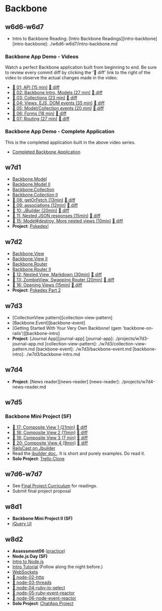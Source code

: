 # Backbone

## w6d6-w6d7

* Intro to Backbone Reading: [Intro Backbone Readings][intro-backbone]
[intro-backbone]: ./w6d6-w6d7/intro-backbone.md

### Backbone App Demo - Videos

Watch a perfect Backbone application built from beginning to end.
Be sure to review every commit diff by clicking the ':notebook: diff' link to the right of the video to observe
the actual changes made in the video.

* [:movie_camera:  01: API (15 min)](https://vimeo.com/groups/appacademy/videos/84654425) [:notebook: diff][bb-00-01-diff]
* [:movie_camera:  02: Backbone Intro, Models (27 min)](https://vimeo.com/groups/appacademy/videos/84654427) [:notebook: diff][bb-01-02-diff]
* [:movie_camera:  03: Collections (23 min)](https://vimeo.com/groups/appacademy/videos/84654428) [:notebook: diff][bb-02-03-diff]
* [:movie_camera:  04: Views, EJS, DOM events (35 min)](https://vimeo.com/groups/appacademy/videos/84654429) [:notebook: diff][bb-03-04-diff]
* [:movie_camera:  05: Model/Collection events (20 min)](https://vimeo.com/groups/appacademy/videos/84654430) [:notebook: diff][bb-04-05-diff]
* [:movie_camera:  06: Forms (18 min)](https://vimeo.com/groups/appacademy/videos/84656483) [:notebook: diff][bb-05-06-diff]
* [:movie_camera:  07: Routing (27 min)](https://vimeo.com/groups/appacademy/videos/84656486) [:notebook: diff][bb-06-07-diff]

[bb-00-01-diff]: https://github.com/appacademy/BackboneDemo2/compare/backbone-00...backbone-01
[bb-01-02-diff]: https://github.com/appacademy/BackboneDemo2/compare/backbone-01...backbone-02
[bb-02-03-diff]: https://github.com/appacademy/BackboneDemo2/compare/backbone-02...backbone-03
[bb-03-04-diff]: https://github.com/appacademy/BackboneDemo2/compare/backbone-03...backbone-04
[bb-04-05-diff]: https://github.com/appacademy/BackboneDemo2/compare/backbone-04...backbone-05
[bb-05-06-diff]: https://github.com/appacademy/BackboneDemo2/compare/backbone-05...backbone-06
[bb-06-07-diff]: https://github.com/appacademy/BackboneDemo2/compare/backbone-06...backbone-07

### Backbone App Demo - Complete Application
This is the completed application built in the above video series.
* [Completed Backbone Application](https://github.com/appacademy/BackboneDemo2)

## w7d1

* [Backbone.Model][backbone-model]
* [Backbone.Model II][backbone-model-ii]
* [Backbone.Collection][backbone-collection]
* [Backbone.Collection II][backbone-collection-ii]
* [:movie_camera:  08: getOrFetch (13min)](https://vimeo.com/groups/appacademy/videos/84656488) [:notebook: diff][bb-07-08-diff]
* [:movie_camera:  09: associations (12min)](https://vimeo.com/groups/appacademy/videos/84656490) [:notebook: diff][bb-08-09-diff]
* [:movie_camera:  10: JBuilder (20min)](https://vimeo.com/groups/appacademy/videos/84656491) [:notebook: diff][bb-09-10-diff]
* [:movie_camera:  11: Nested JSON responses (15min)](https://vimeo.com/groups/appacademy/videos/85052094) [:notebook: diff][bb-10-11-diff]
* [:movie_camera:  15: Model#destroy, More nested views (10min)](https://vimeo.com/groups/appacademy/videos/85052096) [:notebook: diff][bb-13-15-diff]
* **Project**: [Pokedex!][pokedex-i]

[backbone-model]: ./w7d1/backbone-model.md
[backbone-model-ii]: ./w7d1/backbone-model-ii.md
[backbone-collection]: ./w7d1/backbone-collection.md
[backbone-collection-ii]: ./w7d1/backbone-collection-ii.md
[bb-07-08-diff]: https://github.com/appacademy/BackboneDemo2/compare/backbone-07...backbone-08
[bb-08-09-diff]: https://github.com/appacademy/BackboneDemo2/compare/backbone-08...backbone-09
[bb-09-10-diff]: https://github.com/appacademy/BackboneDemo2/compare/backbone-09...backbone-10
[bb-10-11-diff]: https://github.com/appacademy/BackboneDemo2/compare/backbone-10...backbone-11
[bb-13-15-diff]: https://github.com/appacademy/BackboneDemo2/compare/backbone-13...backbone-15
[pokedex-i]: ./projects/w7d1-pokedex-i.md


## w7d2

* [Backbone.View][backbone-view]
* [Backbone.View II][backbone-view-ii]
* [Backbone.Router][backbone-router]
* [Backbone.Router II][backbone-router-ii]
* [:movie_camera:  12: Nested View, Markdown (30min)](https://vimeo.com/groups/appacademy/videos/85052093) [:notebook: diff][bb-11-12-diff]
* [:movie_camera:  13: ZombieView, Swapping Router (20min)](https://vimeo.com/groups/appacademy/videos/85052095) [:notebook: diff][bb-12-13-diff]
* [:movie_camera:  16: Opening Views (15min)](https://vimeo.com/groups/appacademy/videos/85221709) [:notebook: diff][bb-15-16-diff]
* **Project**: [Pokedex Part 2][pokedex-ii]

[backbone-view]: ./w7d2/backbone-view.md
[backbone-view-ii]: ./w7d2/backbone-view-ii.md
[backbone-router]: ./w7d2/backbone-router.md
[backbone-router-ii]: ./w7d2/backbone-router-ii.md
[pokedex-ii]: ./projects/w7d2-pokedex-ii.md
[bb-11-12-diff]: https://github.com/appacademy/BackboneDemo2/compare/backbone-11...backbone-12
[bb-12-13-diff]: https://github.com/appacademy/BackboneDemo2/compare/backbone-12...backbone-13
[bb-15-16-diff]: https://github.com/appacademy/BackboneDemo2/compare/backbone-15...backbone-16

## w7d3

* [CollectionView pattern][collection-view-pattern]
* [Backbone.Event][backbone-event]
* [Getting Started With Your Very Own Backbone! (gem 'backbone-on-rails')][backbone-intro]
* **Project**: [Journal App][journal-app]
[journal-app]: ./projects/w7d3-journal-app.md
[collection-view-pattern]: ./w7d3/collection-view-pattern.md
[backbone-event]: ./w7d3/backbone-event.md
[backbone-intro]: ./w7d3/backbone-intro.md

## w7d4

* **Project**: [News reader][news-reader]
[news-reader]: ./projects/w7d4-news-reader.md

## w7d5

### Backbone Mini Project (SF)
* [:movie_camera:  17: Composite View 1 (21min)](https://vimeo.com/groups/appacademy/videos/85221711) [:notebook: diff][bb-16-17-diff]
* [:movie_camera:  18: Composite View 2 (11min)](https://vimeo.com/groups/appacademy/videos/85221712) [:notebook: diff][bb-17-18-diff]
* [:movie_camera:  19: Composite View 3 (7 min)](https://vimeo.com/groups/appacademy/videos/85221714) [:notebook: diff][bb-18-19-diff]
* [:movie_camera:  20: Composite View 4 (9min)](https://vimeo.com/groups/appacademy/videos/85221885) [:notebook: diff][bb-19-20-diff]
* [RailsCast on Jbuilder][jbuilder-railscast]
* Read the [jbuilder doc.][jbuilder-doc]. It is short and purely examples. Do read it.
* **Solo Project**: [Trello Clone][trello-project]

[bb-16-17-diff]: https://github.com/appacademy/BackboneDemo2/compare/backbone-16...backbone-17
[bb-17-18-diff]: https://github.com/appacademy/BackboneDemo2/compare/backbone-17...backbone-18
[bb-18-19-diff]: https://github.com/appacademy/BackboneDemo2/compare/backbone-18...backbone-19
[bb-19-20-diff]: https://github.com/appacademy/BackboneDemo2/compare/backbone-19...backbone-20
[trello-project]: https://github.com/appacademy/TrelloClone/
[jbuilder-railscast]: http://railscasts.com/episodes/320-jbuilder
[gist-clone]: ./projects/w7d3-gist-clone.md
[gmail-clone]: ./projects/w7d4-gmail-clone.md
[jbuilder-doc]: https://github.com/rails/jbuilder

## w7d6-w7d7

* See [Final Project Curriculum][final-project-curriculum] for readings.
* Submit final project proposal

[final-project-curriculum]: https://github.com/appacademy/final-project-curriculum

## w8d1

* **Backbone Mini Project II (SF)**
* [jQuery UI][jquery-ui]

[assessment-practice]: https://github.com/appacademy/assessment-prep
[jquery-ui]: https://github.com/appacademy/lightning-talks/blob/master/w9d1/jquery_ui.md

## w8d2

* **Assessment06** ([practice][assessment-practice])
* **Node.js Day (SF)**
* [Intro to Node.js][node-intro]
* [Intro Tutorial][node-tutorial] (Follow along the night before.)
* [WebSockets][node-websockets]
* [:movie_camera:  node-02-http][node-02-vid]
* [:movie_camera:  node-03-threads][node-03-vid]
* [:movie_camera:  node-04-ruby-io-select][node-04-vid]
* [:movie_camera:  node-05-ruby-event-reactor][node-05-vid]
* [:movie_camera:  node-06-node-event-reactor][node-06-vid]
* **Solo Project**: [ChatApp Project][chatapp-project]

[node-demo]: https://github.com/appacademy/node-demo
[node-02-vid]: https://vimeo.com/groups/appacademy/videos/88022113
[node-03-vid]: https://vimeo.com/groups/appacademy/videos/88022115
[node-04-vid]: https://vimeo.com/groups/appacademy/videos/88022116
[node-05-vid]: https://vimeo.com/groups/appacademy/videos/88022119
[node-06-vid]: https://vimeo.com/groups/appacademy/videos/88025189
[node-intro]: ./w8d2/what-is-node-js.md
[node-tutorial]: ./w8d2/node_demo/node_intro.md
[node-websockets]: ./w8d2/web-sockets.md
[chatapp-project]: ./w8d2/chatapp_project.md
